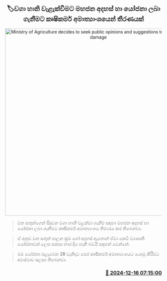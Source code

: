 <p align='center'><b><h2 align='center' title='Ministry of Agriculture decides to seek public opinions and suggestions to prevent crop damage'>🏷වගා හානි වැළැක්වීමට මහජන අදහස් හා යෝජනා ලබා ගැනීමට කෘෂිකර්ම අමාත්‍යාංශයෙන් තීරණයක්</h2></b></p>
<p align='center'><img src='https://helakuru.sgp1.cdn.digitaloceanspaces.com/esana/images/lib/Ministry-Agriculture-archived.jpg' width='600' alt='Ministry of Agriculture decides to seek public opinions and suggestions to prevent crop damage'></p>

> වන සතුන්ගෙන් සිදුවන වගා හානි වළක්වා ගැනීම සඳහා මහජන අදහස් හා යෝජනා ලබා ගැනීමට කෘෂිකර්ම අමාත්‍යාංශය තීරණය කර තිබෙනවා.

> ඒ අනුව වන සතුන් පාලන ක්‍රම හෝ අදහස් ඇතොත් ඒවා කෙටි ව්‍යාපෘති යෝජනාවක් ලෙස සකසා භාර දිය හැකි බවයි සඳහන් වෙන්නේ.

> එම යෝජනා එළැඹෙන 28 වැනිදාට පෙර කෘෂිකර්ම අමාත්‍යාංශයට යොමු කිරීමට අවස්ථාව සලසා තිබෙනවා.



<h3 align='right'><a href='https://www.helakuru.lk/esana/p/105916/'>📅 2024-12-16 07:15:00</a></h3>
